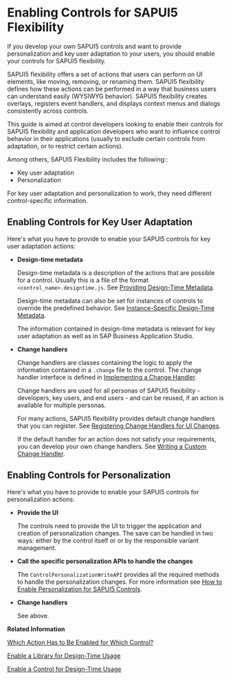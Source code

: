<!-- loio46b2d747b61c478691f6b878cc214c6d -->

# Enabling Controls for SAPUI5 Flexibility

If you develop your own SAPUI5 controls and want to provide personalization and key user adaptation to your users, you should enable your controls for SAPUI5 flexibility.

SAPUI5 flexibility offers a set of actions that users can perform on UI elements, like moving, removing, or renaming them. SAPUI5 flexibility defines how these actions can be performed in a way that business users can understand easily \(WYSIWYG behavior\). SAPUI5 flexibility creates overlays, registers event handlers, and displays context menus and dialogs consistently across controls.

This guide is aimed at control developers looking to enable their controls for SAPUI5 flexibility and application developers who want to influence control behavior in their applications \(usually to exclude certain controls from adaptation, or to restrict certain actions\).

Among others, SAPUI5 Flexibility includes the following::

-   Key user adaptation
-   Personalization

For key user adaptation and personalization to work, they need different control-specific information.



<a name="loio46b2d747b61c478691f6b878cc214c6d__section_lyb_vst_qbc"/>

## Enabling Controls for Key User Adaptation

Here's what you have to provide to enable your SAPUI5 controls for key user adaptation actions:

-   **Design-time metadata**

    Design-time metadata is a description of the actions that are possible for a control. Usually this is a file of the format `<control_name>.designtime.js`. See [Providing Design-Time Metadata](providing-design-time-metadata-5866a47.md).

    Design-time metadata can also be set for instances of controls to override the predefined behavior. See [Instance-Specific Design-Time Metadata](instance-specific-design-time-metadata-8fa2324.md).

    The information contained in design-time metadata is relevant for key user adaptation as well as in SAP Business Application Studio.

-   **Change handlers**

    Change handlers are classes containing the logic to apply the information contained in a `.change` file to the control. The change handler interface is defined in [Implementing a Change Handler](implementing-a-change-handler-139a71f.md).

    Change handlers are used for all personas of SAPUI5 flexibility - developers, key users, and end users - and can be reused, if an action is available for multiple personas.

    For many actions, SAPUI5 flexibility provides default change handlers that you can register. See [Registering Change Handlers for UI Changes](registering-change-handlers-for-ui-changes-d5f4de8.md).

    If the default handler for an action does not satisfy your requirements, you can develop your own change handlers. See [Writing a Custom Change Handler](writing-a-custom-change-handler-6a346a2.md).




<a name="loio46b2d747b61c478691f6b878cc214c6d__section_lcg_3tt_qbc"/>

## Enabling Controls for Personalization

Here's what you have to provide to enable your SAPUI5 controls for personalization actions:

-   **Provide the UI**

    The controls need to provide the UI to trigger the application and creation of personalization changes. The save can be handled in two ways: either by the control itself or or by the responsible variant management.

-   **Call the specific personalization APIs to handle the changes**

    The `ControlPersonalizationWriteAPI` provides all the required methods to handle the personalization changes. For more information see [How to Enable Personalization for SAPUI5 Controls](how-to-enable-personalization-for-sapui5-controls-5f215c1.md).

-   **Change handlers**

    See above.


**Related Information**  


[Which Action Has to Be Enabled for Which Control?](which-action-has-to-be-enabled-for-which-control-f269c0b.md "There are various actions and recommendations for implementing them in different types of controls.")

[Enable a Library for Design-Time Usage](enable-a-library-for-design-time-usage-196a7cd.md "To enable a library for design-time usage, follow the steps described here.")

[Enable a Control for Design-Time Usage](enable-a-control-for-design-time-usage-6888c17.md "To enable a control for design-time usage, follow the steps described here.")

